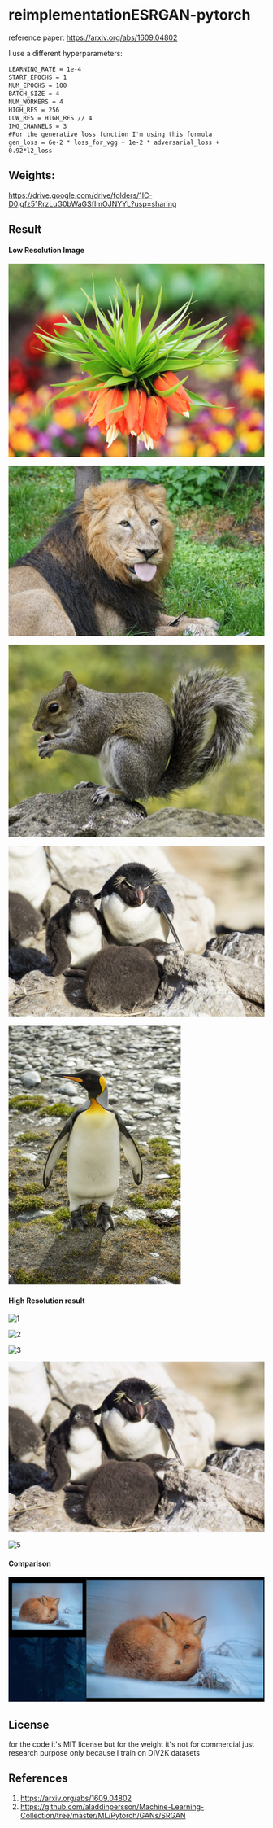 # reimplementationESRGAN-pytorch

reference paper: https://arxiv.org/abs/1609.04802

I use a different hyperparameters:

```
LEARNING_RATE = 1e-4
START_EPOCHS = 1
NUM_EPOCHS = 100
BATCH_SIZE = 4
NUM_WORKERS = 4
HIGH_RES = 256
LOW_RES = HIGH_RES // 4
IMG_CHANNELS = 3
#For the generative loss function I'm using this formula
gen_loss = 6e-2 * loss_for_vgg + 1e-2 * adversarial_loss + 0.92*l2_loss

```

## Weights:

https://drive.google.com/drive/folders/1IC-D0jgfz51RrzLuG0bWaGSfImOJNYYL?usp=sharing

## Result

#### Low Resolution Image

![1](asset/LR_images/0803x4.png)

![2](asset/LR_images/0809x4.png)

![3](asset/LR_images/0810x4.png)

![4](asset/LR_images/0842x4.png)

![5](asset/LR_images/0866x4.png)

#### High Resolution result

![1](asset/HR_images/0803x4.png)

![2](asset/HR_images/0809x4.png)

![3](asset/HR_images/0810x4.png)

![4](asset/HR_images/0842x4.png)

![5](asset/HR_images/0866x4.png)

#### Comparison

![7](asset/result/ESRGAN_result_1.png)

## License

for the code it's MIT license but for the weight it's not for commercial just research purpose only because I train on DIV2K datasets

## References

1. https://arxiv.org/abs/1609.04802
2. https://github.com/aladdinpersson/Machine-Learning-Collection/tree/master/ML/Pytorch/GANs/SRGAN
